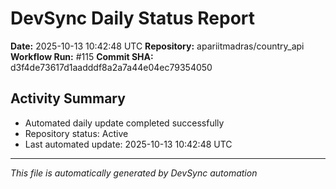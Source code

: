 # DevSync Daily Status Report

**Date:** 2025-10-13 10:42:48 UTC
**Repository:** apariitmadras/country_api
**Workflow Run:** #115
**Commit SHA:** d3f4de73617d1aadddf8a2a7a44e04ec79354050

## Activity Summary
- Automated daily update completed successfully
- Repository status: Active
- Last automated update: 2025-10-13 10:42:48 UTC

---
*This file is automatically generated by DevSync automation*
